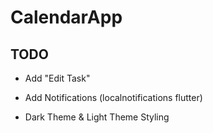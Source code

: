 # CalendarApp

## TODO

- Add "Edit Task"
- Add Notifications (localnotifications flutter)

- Dark Theme & Light Theme Styling
